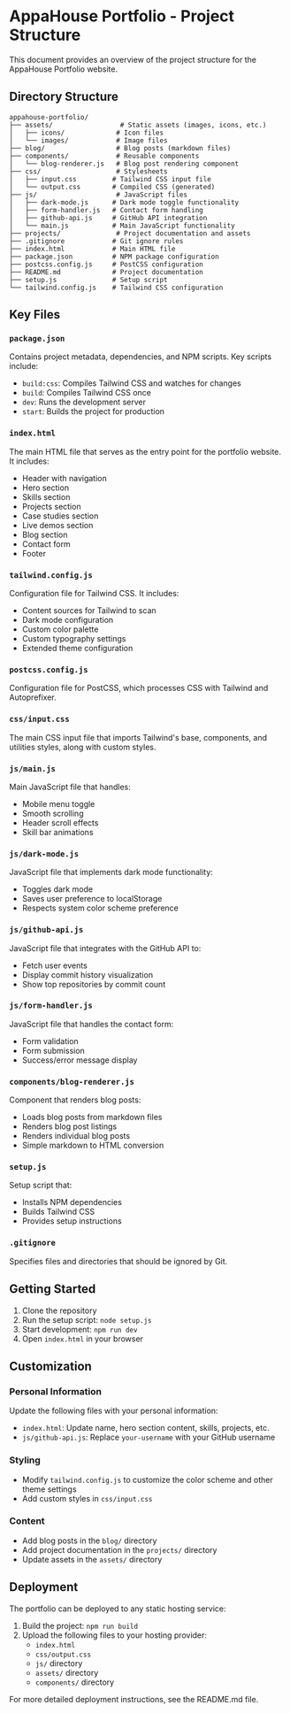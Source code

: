 # AppaHouse Portfolio - Project Structure

This document provides an overview of the project structure for the AppaHouse Portfolio website.

## Directory Structure

```
appahouse-portfolio/
├── assets/                 # Static assets (images, icons, etc.)
│   ├── icons/             # Icon files
│   └── images/            # Image files
├── blog/                  # Blog posts (markdown files)
├── components/            # Reusable components
│   └── blog-renderer.js   # Blog post rendering component
├── css/                   # Stylesheets
│   ├── input.css         # Tailwind CSS input file
│   └── output.css        # Compiled CSS (generated)
├── js/                    # JavaScript files
│   ├── dark-mode.js      # Dark mode toggle functionality
│   ├── form-handler.js   # Contact form handling
│   ├── github-api.js     # GitHub API integration
│   └── main.js           # Main JavaScript functionality
├── projects/              # Project documentation and assets
├── .gitignore            # Git ignore rules
├── index.html            # Main HTML file
├── package.json          # NPM package configuration
├── postcss.config.js     # PostCSS configuration
├── README.md             # Project documentation
├── setup.js              # Setup script
└── tailwind.config.js    # Tailwind CSS configuration
```

## Key Files

### `package.json`
Contains project metadata, dependencies, and NPM scripts. Key scripts include:
- `build:css`: Compiles Tailwind CSS and watches for changes
- `build`: Compiles Tailwind CSS once
- `dev`: Runs the development server
- `start`: Builds the project for production

### `index.html`
The main HTML file that serves as the entry point for the portfolio website. It includes:
- Header with navigation
- Hero section
- Skills section
- Projects section
- Case studies section
- Live demos section
- Blog section
- Contact form
- Footer

### `tailwind.config.js`
Configuration file for Tailwind CSS. It includes:
- Content sources for Tailwind to scan
- Dark mode configuration
- Custom color palette
- Custom typography settings
- Extended theme configuration

### `postcss.config.js`
Configuration file for PostCSS, which processes CSS with Tailwind and Autoprefixer.

### `css/input.css`
The main CSS input file that imports Tailwind's base, components, and utilities styles, along with custom styles.

### `js/main.js`
Main JavaScript file that handles:
- Mobile menu toggle
- Smooth scrolling
- Header scroll effects
- Skill bar animations

### `js/dark-mode.js`
JavaScript file that implements dark mode functionality:
- Toggles dark mode
- Saves user preference to localStorage
- Respects system color scheme preference

### `js/github-api.js`
JavaScript file that integrates with the GitHub API to:
- Fetch user events
- Display commit history visualization
- Show top repositories by commit count

### `js/form-handler.js`
JavaScript file that handles the contact form:
- Form validation
- Form submission
- Success/error message display

### `components/blog-renderer.js`
Component that renders blog posts:
- Loads blog posts from markdown files
- Renders blog post listings
- Renders individual blog posts
- Simple markdown to HTML conversion

### `setup.js`
Setup script that:
- Installs NPM dependencies
- Builds Tailwind CSS
- Provides setup instructions

### `.gitignore`
Specifies files and directories that should be ignored by Git.

## Getting Started

1. Clone the repository
2. Run the setup script: `node setup.js`
3. Start development: `npm run dev`
4. Open `index.html` in your browser

## Customization

### Personal Information
Update the following files with your personal information:
- `index.html`: Update name, hero section content, skills, projects, etc.
- `js/github-api.js`: Replace `your-username` with your GitHub username

### Styling
- Modify `tailwind.config.js` to customize the color scheme and other theme settings
- Add custom styles in `css/input.css`

### Content
- Add blog posts in the `blog/` directory
- Add project documentation in the `projects/` directory
- Update assets in the `assets/` directory

## Deployment

The portfolio can be deployed to any static hosting service:
1. Build the project: `npm run build`
2. Upload the following files to your hosting provider:
   - `index.html`
   - `css/output.css`
   - `js/` directory
   - `assets/` directory
   - `components/` directory

For more detailed deployment instructions, see the README.md file.